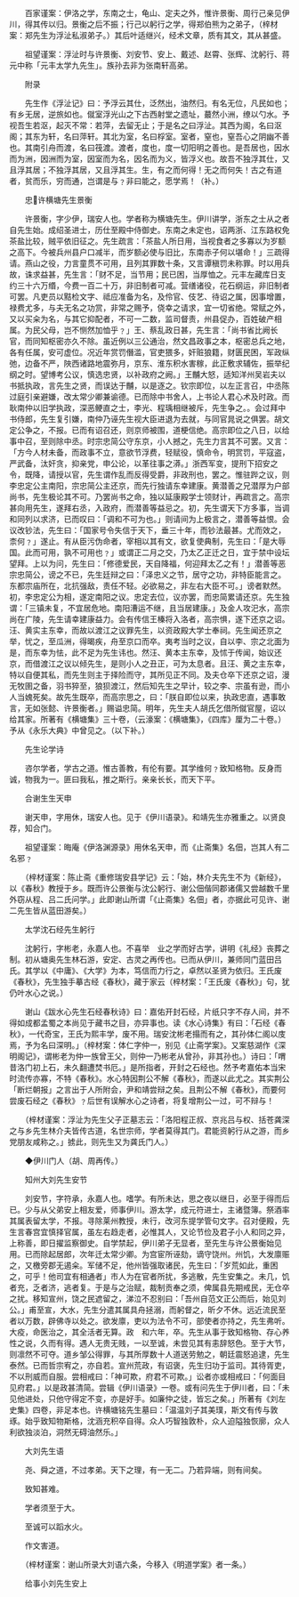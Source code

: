 <!-- { "loadSidebar": true } -->
　　百家谨案：伊洛之学，东南之士，龟山、定夫之外，惟许景衡、周行己亲见伊川，得其传以归。景衡之后不振；行己以躬行之学，得郑伯熊为之弟子，（梓材案：郑先生为浮沚私淑弟子。）其后叶适继兴，经术文章，质有其文，其从甚盛。

　　祖望谨案：浮沚时与许景衡、刘安节、安上、戴述、赵霄、张辉、沈躬行、蒋元中称「元丰太学九先生」。族孙去非为张南轩高弟。

　　附录

　　先生作《浮沚记》曰：予浮云其仕，泛然出，油然归。有名无位，凡民如也；有乡无居，逆旅如也。僦室浮光山之下古西射堂之遗址，蕞然小洲，缭以勺水。予视吾生若沤，起灭不常：若萍，去留无止；于是名之曰浮沚。其西为阁，名曰沤阁；其东为轩，名曰萍轩。其北为室，名曰桴室。室者，窒也，窒吾心之阴幽不善也。其南引舟而渡，名曰筏渡。渡者，度也，度一切阳明之善也。是吾居也，因水而为洲，因洲而为室，因室而为名，因名而为义，皆浮义也。故吾不独浮其仕，又且浮其居；不独浮其居，又且浮其生。生，有之而何得！无之而何失！古之有道者，贫而乐，穷而通，岂谓是与﹖非曰能之，愿学焉！（补。）

　　忠许横塘先生景衡

　　许景衡，字少伊，瑞安人也。学者称为横塘先生。伊川讲学，浙东之士从之者自先生始。成绍圣进士，历仕至殿中侍御史。东南之未定也，诏两浙、江东路权免茶盐比较，贼平依旧征之。先生疏言：「茶盐人所日用，当视食者之多寡以为岁额之高下。今被兵州县户口减半，而岁额必使与旧比，东南赤子何以堪命！」三疏得请。燕山之役，力言童贯不可用，且列其罪数十条，又言谭稹罚未称罪。时以用兵故，诛求益甚，先生言：「财不足，当节用；民已困，当厚恤之。元丰左藏库日支约三十六万缗，今费一百二十万，非旧制者可减。营缮诸役，花石纲运，非旧制者可罢。凡吏员以黠检文字、祗应准备为名，及伶官、伎艺、待诏之属，因事增置，禄费尤多，与夫无名之功赏，非常之赐予，侥幸之请求，宜一切省绝。常赋之外，又以买籴为名，与其它抑配者，不可一二数，监司督责，州县促办，百姓破产相属。为民父母，岂不恻然加恤乎﹖」王、蔡乱政日甚，先生言：「尚书省比阙长官，而同知枢密亦久不除。虽近例以三公通治，然文昌政事之本，枢密总兵之地，各有任属，安可虚位。况近年赏罚僭滥，官吏猥多，奸赃狼籍，财匮民困，军政纵弛，边备不严，陜西诸路地震弥月，京东、淮东积水害稼，此正敷求辅佐，振举纪纲之时。望博考公议，慎选忠贤，以补政府之阙。」王黼大怒，适知洋州吴岩夫以书抵执政，言先生之贤，而误达于黼，以是逐之。钦宗即位，以左正言召，中丞陈过庭引亲避嫌，改太常少卿兼谕德。已而除中书舍人，上书论人君心术及时政。而耿南仲以旧学执政，深恶鲠直之士，李光、程瑀相继被斥，先生争之。。会过拜中书侍郎，先生复引嫌，南仲乃诬先生视大臣进退为去就，与同官晁说之俱罢。胡文定公争之，不报。已而有诏召还，则京师被围，道梗信绝。高宗即位之八日，以给事中召，至则除中丞。时宗忠简公守东京，小人撼之，先生力言其不可罢。又言：「方今人材未备，而政事不立，意欲节浮费，轻赋役，慎命令，明赏罚，平寇盗，严武备，汰奸贪，抑亲党，申公论，以革往事之漭。」浙西军变，提刑下招安之令，既降，请授以官，先生谓作乱而反得受爵，非政刑也，罢之。惟驻跸之议，则李忠定公主南阳，宗忠简公主还京，而先行独请东幸建康。黄潜善之兄潜厚为户部尚书，先生极论其不可。乃罢尚书之命，独以延康殿学士领财计，再疏言之。高宗甚向用先生，遂拜右丞，入政府，而潜善等益忌之。初，先生谓天下方多事，当调和同列以求济，已而叹曰：「调和不可为也。」则请间为上极言之，潜善等益恨。会议改钞法，先生曰：「国家号令失信于天下，垂三十年，而钞法最甚。尤而效之，柰何﹖」遂止。有从臣污伪命者，宰相以其有文，欲复使典制，先生曰：「是大辱国。此而可用，孰不可用也﹖」或谓正二月之交，乃太乙正迁之日，宜于禁中设坛望拜。上以为问，先生曰：「修德爱民，天自降福，何迎拜太乙之有！」潜善等恶宗忠简公，谤之不已，先生廷辩之曰：「泽忠义之节，居守之功，非特臣能言之。东都宗庙所在，北抗强敌，责任不轻。必欲易之，非左右大臣不可。」谤者默然。初，李忠定公为相，遂定南阳之议。忠定去位，议亦罢，而忠简累请还京。先生独谓：「三镇未复，不宜居危地。南阳漕运不继，且当居建康。」及金人攻汜水，高宗尚在广陵，先生请幸建康益力。会有传信王榛将入洛者，高宗惧，遂下还京之诏。汪、黄实主东幸，而故以渡江之议罪先生，以资政殿大学士奉祠。先生闻还京之举，忧之，至瓜洲，得暍疾，舟至京口而卒。夷考当时之议，自以李、宗之北面为是，而东幸为怯，此不足为先生讳也。然汪、黄本主东幸，及怵于传闻，始议还京，而借渡江之议以倾先生，是则小人之丑正，可为太息者。且汪、黄之主东幸，特以自便其私，而先生则主于择险而守，其所见正不同。及夫仓卒下还京之诏，漫无牧圉之备，羽书猝至，狼狈渡江，然后知先生之早计，较之李、宗虽有逊，而小人当媿死矣。故先生既卒，而高宗思之，曰：「朕自即位以来，执政忠直，遇事敢言，无如张懿、许景衡者。」赐谥忠简。明年，先生夫人胡氏乞借所僦官屋，诏以给其家。所著有《横塘集》三十卷，（云濠案：《横塘集》，《四库》厘为二十卷。）予从《永乐大典》中曾见之。（以下补。）

　　先生论学诗

　　咨尔学者，学古之道。惟古善教，有伦有要。其学维何﹖致知格物。反身而诚，物我为一。匪曰我私，推之斯行。亲亲长长，而天下平。

　　合谢生生天申

　　谢天申，字用休，瑞安人也。见于《伊川语录》。和靖先生亦雅重之。以贤良荐，知合门。

　　祖望谨案：晦庵《伊洛渊源录》用休名天申，而《止斋集》名佃，岂其人有二名邪﹖

　　（梓材谨案：陈止斋《重修瑞安县学记》云：「始，林介夫先生不为《新经》，以《春秋》教授于乡。既而许公景衡与沈公躬行、谢公佃偕同郡诸儒又尝越数千里外窃从程、吕二氏问学。」此即谢山所谓「《止斋集》名佃」者，亦据此可见许、谢二先生皆从蓝田游矣。）

　　太学沈石经先生躬行

　　沈躬行，字彬老，永嘉人也。不喜举　业之学而好古学，讲明《礼经》丧葬之制。初从塘奥先生林石游，安定、古灵之再传也。已而从伊川，兼师同门蓝田吕氏。其学以《中庸》、《大学》为本，笃信而力行之，卓然以圣贤为依归。王氏废《春秋》，先生独手摹古经《春秋》，藏于家云（梓材案：「王氏废《春秋》」句，犹仍叶水心之说。）

　　谢山《跋水心先生石经春秋诗》曰：嘉佑开封石经，片纸只字不存人间，并不得如成都孟蜀之本尚见于藏书之目，亦异事也。读《水心诗集》有曰：「石经《春秋》，一代奇宝，王氏为熙丰学，废不用。瑞安沈彬老搨而有之，其孙体仁阁以庋焉，予为名曰深明。」（梓材案：体仁字仲一，别见《止斋学案》。又案慈湖作《深明阁记》，谓彬老为仲一族曾王父，则仲一乃彬老从曾孙，非其孙也。）诗曰：「喟昔洛门初上石，未久翻遭焚书厄。」是所指者，开封之石经也。然予考嘉佑本当宋时流传亦寡，不特《春秋》。水心特因荆公不解《春秋》，而遂以此尤之。其实荆公「断烂朝报」之言出于人所附会，尹和靖尝辩之矣。且荆公不解《春秋》，而要何尝废石经之《春秋》﹖后世有误解水心之诗者，将复增荆公一过，可不辩与！

　　（梓材谨案：浮沚为先生父子正墓志云：「洛阳程正叔、京兆吕与权、括苍龚深之与乡先生林介夫皆传古道，名世宗师，学者莫得其门。君能资躬行从之游，而乡党朋友咸称之。」掳此，则先生又为龚氏门人。）

　　◆伊川门人（胡、周再传。）

　　知州大刘先生安节

　　刘安节，字符承，永嘉人也。嗜学。有所未达，思之夜以继日，必至于得而后已。少与从父弟安上相友爱，师事伊川。游太学，成元符进士，主诸暨簿。祭酒率其属表留太学，不报。寻除莱州教授，未行，改河东提学管句文字。召对便殿，先生言春宫宜慎择官属，虽左右趋走者，必惟其人，又论节俭及君子小人和同之异，上称善，即日擢监察御史。自学禁起，伊川弟子无显者，至先生与许公景衡始见用。已而除起居郎，次年迁太常少卿。为宫宦所诬劾，谪守饶州。州饥，大发廪赈之，又檄旁郡无遏籴。军储不足，他州皆强取诸民，先生曰：「岁荒如此，重困之，可乎！他司宜有相通者」市人为在官者所扰，多逃散，先生安集之。未几，饥者充，乏者济，逃者复。于是与之治赋，裁制贡奉之须，俾属县先期戒民，无仓卒之扰。移知宣州，饶之民遮留之，涕泣不忍别曰：「吾州自范文正公而后，始见刘公。」甫至宣，大水，先生分遣其属具舟拯溺，而躬督之，昕夕不休。远近流民至者以万数，辟佛寺以处之。欲发廪，吏以为法令不可，部使者亦持之，先生弗听。大疫，命医治之，其全活者无算。政　和六年，卒。先生从事于致知格物、存心养性之说，久而有得。遇人无贵无贱，一以至诚，未尝见其有恚辞怒色。至于大节，则凛然不可夺。道乡邹公得罪，与其所厚数十人道送劳勉之，朝廷震怒追逮，先生泰然。已而哲宗宥之，亦自若。宣州荒政，有诏褒，先生归功于监司。其待胥吏，不以刑威而自服。尝相戒曰：「神可欺，府君不可欺。」讼者亦或相戒曰：「何面目见府君。」以是政甚清简。尝辑《伊川语录》一卷。或有问先生于伊川者，曰：「未见他进处，只他守得定不变，亦是好手。如廉仲之徒，皆忘之矣。」所著有《刘左史集》四卷，非足本也。许横塘铭先生墓曰：「温温刘子其美璞，斯文有传与敦琢。始乎致知物斯格，沈涵充积卒自得。众人巧智独敦朴，众人迫隘独恢廓，众人利欲独淡泊，洞然无碍油然乐。」

　　大刘先生语

　　尧、舜之道，不过孝弟。天下之理，有一无二。乃若异端，则有间矣。

　　致知甚难。

　　学者须至于大。

　　至诚可以蹈水火。

　　作文害道。

　　（梓材谨案：谢山所录大刘语六条，今移入《明道学案》者一条。）

　　给事小刘先生安上

